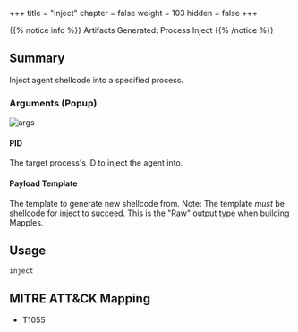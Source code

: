 +++
title = "inject"
chapter = false
weight = 103
hidden = false
+++

{{% notice info %}}
Artifacts Generated: Process Inject
{{% /notice %}}

## Summary
Inject agent shellcode into a specified process.

### Arguments (Popup)

![args](../images/inject.png)

#### PID
The target process's ID to inject the agent into.

#### Payload Template
The template to generate new shellcode from. Note: The template _must_ be shellcode for inject to succeed. This is the "Raw" output type when building Mapples.

## Usage
```
inject
```

## MITRE ATT&CK Mapping

- T1055
